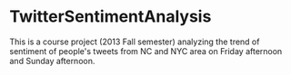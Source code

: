 # TwitterSentimentAnalysis


This is a course project (2013 Fall semester) analyzing the trend of sentiment of people's tweets from NC and NYC area on Friday afternoon and Sunday afternoon.
